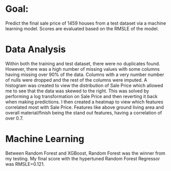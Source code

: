 # Goal:
Predict the final sale price of 1459 houses from a test dataset via a machine learning model. Scores are evaluated based on the RMSLE of the model.

# Data Analysis
Within both the training and test dataset, there were no duplicates found. However, there was a high number of missing values with some columns having missing over 90% of the data. Columns with a very number number of nulls were dropped and the rest of the columns were imputed. A histogram was created to view the distribution of Sale Price which allowed me to see that the data was skewed to the right. This was solved by performing a log transformation on Sale Price and then reverting it back when making predictions. I then created a heatmap to view which features correlated most with Sale Price. Features like above ground living area and overall material/finish being the stand out features, having a correlation of over 0.7.

# Machine Learning
Between Random Forest and XGBoost, Random Forest was the winner from my testing. My final score with the hypertuned Random Forest Regressor was RMSLE=0.121.
